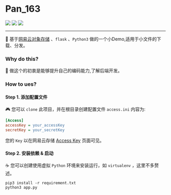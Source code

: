 # Pan_163

![](https://img.shields.io/github/last-commit/JoyBanana/Pan_163.svg?style=flat-square)
![](https://img.shields.io/badge/Python-3.0%2B-orange.svg?style=flat-square)
![](https://img.shields.io/github/commit-activity/y/JoyBanana/Pan_163.svg?style=flat-square)


---
:banana: 基于[网易云对象存储](https://www.163yun.com/product/nos) 、`flask` 、`Python3` 做的一个小Demo,适用于小文件的下载、分发。

### Why do this?

:speak_no_evil: 做这个的初衷是能够提升自己的编码能力,了解后端开发。

### How to ues?

#### Step 1. 添加配置文件
:video_game: 您可以 `clone` 此项目，并在根目录创建配置文件 `access.ini` 内容为:
```ini
[Access]
accessKey = your_accessKey
secretKey = your_secretKey
```
您的 `Key` 以在网易云存储 [Access Key](https://c.163yun.com/dashboard#/m/account/accesskey/) 页面可见。

#### Step 2. 安装依赖 & 启动

:coffee: 您可以创建使用虚拟 `Python` 环境来安装运行，如 `virtualenv` ，这里不多赘述。
```python3
pip3 install -r requirement.txt
python3 app.py
```
